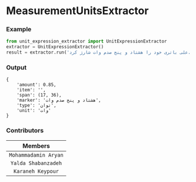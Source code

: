 # MeasurementUnitsExtractor

### Example
```python
from unit_expression_extractor import UnitExpressionExtractor
extractor = UnitExpressionExtractor()
result = extractor.run('علی باتری خود را هشتاد و پنج صدم وات شارژ کرد.')
```
### Output
```
{
    'amount': 0.85,
    'item': '',
    'span': (17, 36),
    'marker': 'هشتاد و پنج صدم وات',
    'type': 'توان',
    'unit': 'وات'
}
```

### Contributors
| Members |
| :---:   |
| `Mohammadamin Aryan`  |
| `Yalda Shabanzadeh` |
| `Karaneh Keypour`  |
